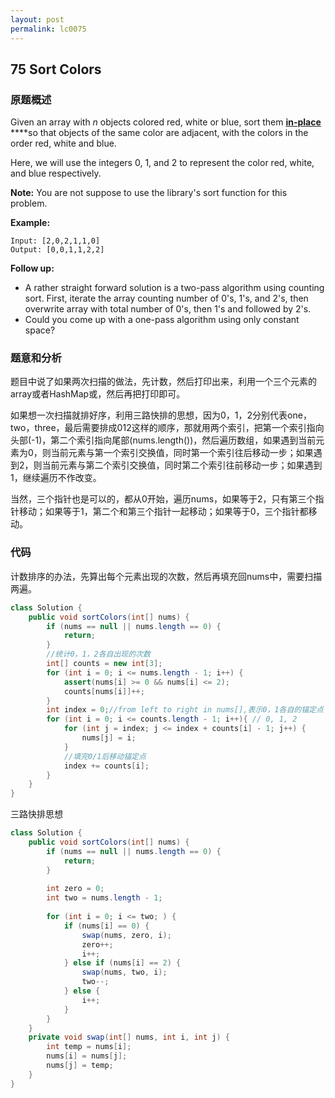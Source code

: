 ```yaml
---
layout: post
permalink: lc0075
---
```


## **75 Sort Colors**

### **原题概述**

Given an array with _n_ objects colored red, white or blue, sort them [**in-place**](https://en.wikipedia.org/wiki/In-place_algorithm) ****so that objects of the same color are adjacent, with the colors in the order red, white and blue.

Here, we will use the integers 0, 1, and 2 to represent the color red, white, and blue respectively.

**Note:** You are not suppose to use the library's sort function for this problem.

**Example:**

```text
Input: [2,0,2,1,1,0]
Output: [0,0,1,1,2,2]
```

**Follow up:**

* A rather straight forward solution is a two-pass algorithm using counting sort. First, iterate the array counting number of 0's, 1's, and 2's, then overwrite array with total number of 0's, then 1's and followed by 2's.
* Could you come up with a one-pass algorithm using only constant space?

### **题意和分析**

题目中说了如果两次扫描的做法，先计数，然后打印出来，利用一个三个元素的array或者HashMap或，然后再把打印即可。

如果想一次扫描就排好序，利用三路快排的思想，因为0，1，2分别代表one，two，three，最后需要排成012这样的顺序，那就用两个索引，把第一个索引指向头部\(-1\)，第二个索引指向尾部\(nums.length\(\)\)，然后遍历数组，如果遇到当前元素为0，则当前元素与第一个索引交换值，同时第一个索引往后移动一步；如果遇到2，则当前元素与第二个索引交换值，同时第二个索引往前移动一步；如果遇到1，继续遍历不作改变。

当然，三个指针也是可以的，都从0开始，遍历nums，如果等于2，只有第三个指针移动；如果等于1，第二个和第三个指针一起移动；如果等于0，三个指针都移动。

### **代码**

计数排序的办法，先算出每个元素出现的次数，然后再填充回nums中，需要扫描两遍。

```java
class Solution {
    public void sortColors(int[] nums) {
        if (nums == null || nums.length == 0) {
            return;
        }
        //统计0，1，2各自出现的次数
        int[] counts = new int[3];
        for (int i = 0; i <= nums.length - 1; i++) {
            assert(nums[i] >= 0 && nums[i] <= 2);
            counts[nums[i]]++;
        }
        int index = 0;//from left to right in nums[],表示0，1各自的锚定点
        for (int i = 0; i <= counts.length - 1; i++){ // 0, 1, 2
            for (int j = index; j <= index + counts[i] - 1; j++) {
                nums[j] = i;
            }
            //填完0/1后移动锚定点
            index += counts[i];
        }
    }
}
```

三路快排思想

```java
class Solution {
    public void sortColors(int[] nums) {
        if (nums == null || nums.length == 0) {
            return;
        }
        
        int zero = 0;
        int two = nums.length - 1;
        
        for (int i = 0; i <= two; ) {
            if (nums[i] == 0) {
                swap(nums, zero, i);
                zero++;
                i++;
            } else if (nums[i] == 2) {
                swap(nums, two, i);
                two--;
            } else {
                i++;
            }
        }
    }
    private void swap(int[] nums, int i, int j) {
        int temp = nums[i];
        nums[i] = nums[j];
        nums[j] = temp;
    }
}
```
